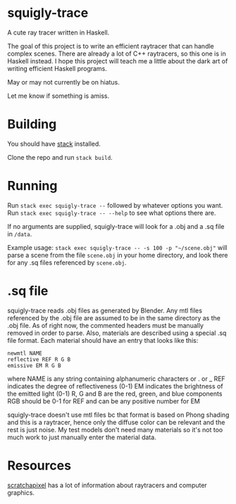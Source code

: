 # squigly-trace
A cute ray tracer written in Haskell.

The goal of this project is to write an efficient raytracer that can handle complex scenes. There are already a lot of C++ raytracers, so this one is in Haskell instead. I hope this project will teach me a little about the dark art of writing efficient Haskell programs.

May or may not currently be on hiatus.

Let me know if something is amiss.

# Building

You should have [stack](https://docs.haskellstack.org/en/stable/README/)
installed.

Clone the repo and run `stack build`.

# Running

Run `stack exec squigly-trace --` followed by whatever options you want. Run `stack exec squigly-trace -- --help` to see what options there are.

If no arguments are supplied, squigly-trace will look for a .obj and a .sq file
in `/data`. 

Example usage: `stack exec squigly-trace -- -s 100 -p "~/scene.obj"` will parse
a scene from the file `scene.obj` in your home directory, and look there for any
.sq files referenced by `scene.obj`.

# .sq file

squigly-trace reads .obj files as generated by Blender. Any mtl files referenced 
by the .obj file are assumed to be in the same directory as the .obj file.
As of right now, the commented headers must be manually removed in order to
parse. Also, materials are described using a special .sq file format. Each 
material should have an entry that looks like this:

```
newmtl NAME
reflective REF R G B
emissive EM R G B
```

where NAME is any string containing alphanumeric characters or . or _
      REF indicates the degree of reflectiveness (0-1)
      EM indicates the brightness of the emitted light (0-1)
      R, G and B are the red, green, and blue components
      RGB should be 0-1 for REF and can be any positive number for EM
      
squigly-trace doesn't use mtl files bc that format is based on Phong shading
and this is a raytracer, hence only the diffuse color can be relevant and the
rest is just noise. My test models don't need many materials so it's not too
much work to just manually enter the material data.

# Resources

[scratchapixel](https://www.scratchapixel.com/) has a lot of information about
raytracers and computer graphics.
